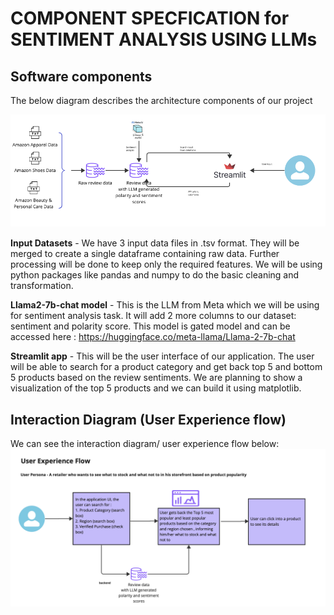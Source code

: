 
# COMPONENT SPECFICATION for SENTIMENT ANALYSIS USING LLMs

## Software components

The below diagram describes the architecture components of our project

![Component Diagram ](<Sentiment Analysis using Llama2.png>)

__Input Datasets__ - We have 3 input data files in .tsv format. They will be merged to create a single dataframe containing raw data. Further processing will be done to keep only the required features. We will be using python packages like pandas and numpy to do the basic cleaning and transformation.

__Llama2-7b-chat model__ - This is the LLM from Meta which we will be using for sentiment analysis task. It will add 2 more columns to our dataset: sentiment and polarity score. This model is gated model and can be accessed here : https://huggingface.co/meta-llama/Llama-2-7b-chat 

__Streamlit app__ - This will be the user interface of our application. The user will be able to search for a product category and get back top 5 and bottom 5 products based on the review sentiments. We are planning to show a visualization of the top 5 products and we can build it using matplotlib.

## Interaction Diagram (User Experience flow)

We can see the interaction diagram/ user experience flow below:
![Interaction Flow](<Interaction flow.png>)